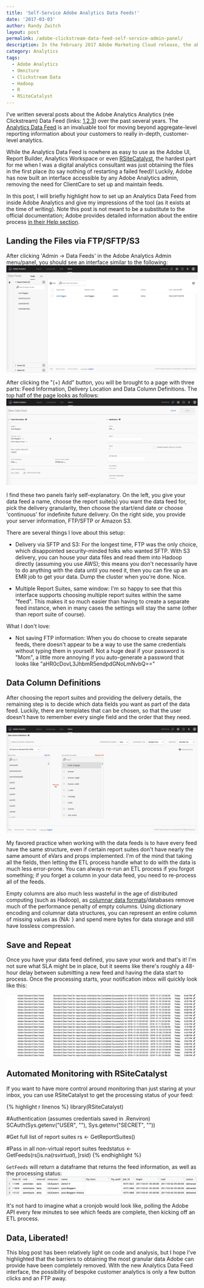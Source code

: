 ```yaml
---
title: 'Self-Service Adobe Analytics Data Feeds!'
date: '2017-03-03'
author: Randy Zwitch
layout: post
permalink: /adobe-clickstream-data-feed-self-service-admin-panel/
description: In the February 2017 Adobe Marketing Cloud release, the ability to generate Analytics (née Clickstream) Data Feeds on-demand from the admin interface was added. Here is the workflow and my impressions of the tool.
category: Analytics
tags:
  - Adobe Analytics
  - Omniture
  - Clickstream Data
  - Hadoop
  - R
  - RSiteCatalyst
---
```

I've written several posts about the Adobe Analytics Analytics (née Clickstream) Data Feed (links: [1](http://randyzwitch.com/adobe-analytics-clickstream-raw-data-feed/),[2](http://randyzwitch.com/adobe-analytics-clickstream-data-feed-relational-database/),[3](http://randyzwitch.com/adobe-analytics-clickstream-data-feed-calculations/)) over the past several years. The [Analytics Data Feed](https://marketing.adobe.com/resources/help/en_US/reference/analytics-data-feed.html) is an invaluable tool for moving beyond aggregate-level reporting information about your customers to really in-depth, customer-level analytics.

While the Analytics Data Feed is nowhere as easy to use as the Adobe UI, Report Builder, Analytics Workspace or even [RSiteCatalyst](http://randyzwitch.com/rsitecatalyst), the hardest part for me when I was a digital analytics consultant was just obtaining the files in the first place (to say nothing of restarting a failed feed)! Luckily, Adobe has now built an interface accessible by any Adobe Analytics admin, removing the need for ClientCare to set up and maintain feeds.

In this post, I will briefly highlight how to set up an Analytics Data Feed from inside Adobe Analytics and give my impressions of the tool (as it exists at the time of writing). Note this post is not meant to be a substitute to the official documentation; Adobe provides detailed information about the entire process [in their Help section](https://marketing.adobe.com/resources/help/en_US/reference/analytics-data-feed.html).

## Landing the Files via FTP/SFTP/S3

After clicking 'Admin -> Data Feeds' in the Adobe Analytics Admin menu/panel, you should see an interface similar to the following:
![landing page](/assets/img/adobe-analytics-data-feed-landing-page.png)

After clicking the "(+) Add" button, you will be brought to a page with three parts: Feed Information, Delivery Location and Data Column Definitions. The top half of the page looks as follows:
![feed info](/assets/img/adobe-analytics-data-feed-ftp.png)

I find these two panels fairly self-explanatory. On the left, you give your data feed a name, choose the report suite(s) you want the data feed for, pick the delivery granularity, then choose the start/end date or choose 'continuous' for indefinite future delivery. On the right side, you provide your server information, FTP/SFTP or Amazon S3.

There are several things I love about this setup:

* Delivery via SFTP and S3: For the longest time, FTP was the only choice, which disappointed security-minded folks who wanted SFTP. With S3 delivery, you can house your data files and read them into Hadoop directly (assuming you use AWS); this means you don't necessarily have to do anything with the data until you need it, then you can fire up an EMR job to get your data. Dump the cluster when you're done. Nice.

* Multiple Report Suites, same window: I'm so happy to see that this interface supports choosing multiple report suites within the same "feed". This makes it so much easier than having to create a separate feed instance, when in many cases the settings will stay the same (other than report suite of course).

What I don't love:

* Not saving FTP information: When you do choose to create separate feeds, there doesn't appear to be a way to use the same credentials without typing them in yourself. Not a huge deal if your password is "Mom", a little more annoying if you auto-generate a password that looks like "aHR0cDovL3JhbmR5endpdGNoLmNvbQ=="

## Data Column Definitions

After choosing the report suites and providing the delivery details, the remaining step is to decide which data fields you want as part of the data feed. Luckily, there are templates that can be chosen, so that the user doesn't have to remember every single field and the order that they need.

![column structure](/assets/img/adobe-analytics-data-feed-definition.png)

My favored practice when working with the data feeds is to have every feed have the same structure, even if certain report suites don't have nearly the same amount of eVars and props implemented. I'm of the mind that taking all the fields, then letting the ETL process handle what to do with the data is much less error-prone. You can always re-run an ETL process if you forgot something; if you forget a column in your data feed, you need to re-process all of the feeds.

Empty columns are also much less wasteful in the age of distributed computing (such as Hadoop), as [columnar data formats](http://blog.cloudera.com/blog/2013/03/introducing-parquet-columnar-storage-for-apache-hadoop/)/databases remove much of the performance penalty of empty columns. Using dictionary encoding and columnar data structures, you can represent an entire column of missing values as {NA: <number of rows>} and spend mere bytes for data storage and still have lossless compression.

## Save and Repeat

Once you have your data feed defined, you save your work and that's it! I'm not sure what SLA might be in place, but it seems like there's roughly a 48-hour delay between submitting a new feed and having the data start to process. Once the processing starts, your notification inbox will quickly look like this:

![emails](/assets/img/adobe-analytics-data-feed-email-notification.png)

## Automated Monitoring with RSiteCatalyst
If you want to have more control around monitoring than just staring at your inbox, you can use RSiteCatalyst to get the processing status of your feed:

{% highlight r linenos %}
library(RSiteCatalyst)

#Authentication (assumes credentials saved in .Renviron)
SCAuth(Sys.getenv("USER", ""), Sys.getenv("SECRET", ""))

#Get full list of report suites
rs <- GetReportSuites()

#Pass in all non-virtual report suites
feedstatus <- GetFeeds(rs[is.na(rs$virtual), ]$rsid)
{% endhighlight %}

`GetFeeds` will return a dataframe that returns the feed information, as well as the processing status:
![processing status](/assets/img/adobe-analytics-data-feed-rsitecatalyst.png)

It's not hard to imagine what a cronjob would look like, polling the Adobe API every few minutes to see which feeds are complete, then kicking off an ETL process.

## Data, Liberated!

This blog post has been relatively light on code and analysis, but I hope I've highlighted that the barriers to obtaining the most granular data Adobe can provide have been completely removed. With the new Analytics Data Feed interface, the possibility of bespoke customer analytics is only a few button clicks and an FTP away.
